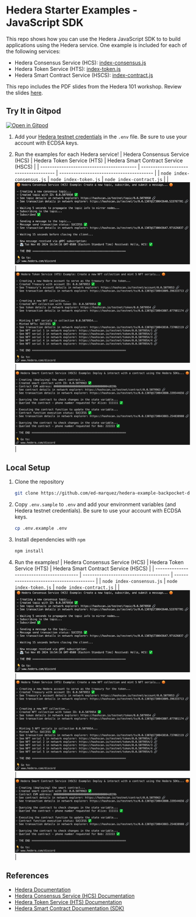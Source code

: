 # Hedera Starter Examples - JavaScript SDK

This repo shows how you can use the Hedera JavaScript SDK to to build applications using the Hedera service. One example is included for each of the following services:

- Hedera Consensus Service (HCS): [index-consensus.js](/index-consensus.js)
- Hedera Token Service (HTS): [index-token.js](index-token.js)
- Hedera Smart Contract Service (HSCS): [index-contract.js](/index-contract.js)

This repo includes the PDF slides from the Hedera 101 workshop. Review the slides [here](/slides/Hedera-101-Workshop.pdf).

## Try It in Gitpod

[![Open in Gitpod](https://gitpod.io/button/open-in-gitpod.svg)](https://gitpod.io/?autostart=true#https://github.com/ed-marquez/hedera-example-backpocket-demos)

1.  Add your [Hedera testnet credentials](https://portal.hedera.com/dashboard) in the `.env` file. Be sure to use your account with ECDSA keys.

2.  Run the examples for each Hedera service!
    | Hedera Consensus Service (HCS) | Hedera Token Service (HTS) | Hedera Smart Contract Service (HSCS) |
    | ----------------------------------------- | ------------------------------------- | ---------------------------------------- |
    | `node index-consensus.js` | `node index-token.js` | `node index-contract.js` |
    | ![alt text](/assets/consensus-result.png) | ![alt text](/assets/token-result.png) | ![alt text](/assets/contract-result.png) |

## Local Setup

1. Clone the repository

   ```bash
   git clone https://github.com/ed-marquez/hedera-example-backpocket-demos.git
   ```

2. Copy `.env.sample` to `.env` and add your environment variables (and Hedera testnet credentials). Be sure to use your account with ECDSA keys.
   ```bash
   cp .env.example .env
   ```
3. Install dependencies with `npm`
   ```bash
   npm install
   ```
4. Run the examples!
   | Hedera Consensus Service (HCS) | Hedera Token Service (HTS) | Hedera Smart Contract Service (HSCS) |
   | ----------------------------------------- | ------------------------------------- | ---------------------------------------- |
   | `node index-consensus.js` | `node index-token.js` | `node index-contract.js` |
   | ![alt text](/assets/consensus-result.png) | ![alt text](/assets/token-result.png) | ![alt text](/assets/contract-result.png) |

## References

- [Hedera Documentation](https://docs.hedera.com/hedera)
- [Hedera Consensus Service (HCS) Documentation](https://docs.hedera.com/hedera/sdks-and-apis/sdks/consensus-service)
- [Hedera Token Service (HTS) Documentation](https://docs.hedera.com/hedera/sdks-and-apis/sdks/token-service)
- [Hedera Smart Contract Documentation (SDK)](https://docs.hedera.com/hedera/sdks-and-apis/sdks/smart-contracts)
